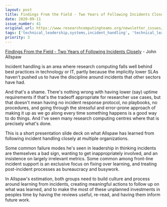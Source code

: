 ```yaml
---
layout: post
title: Findings From the Field - Two Years of Following Incidents Closely - John Allspaw
date: 2020-09-11
issue_number: 41
original_url: https://www.researchcomputingteams.org/newsletter_issues/0041
tags: ['technical_leadership,systems,incident_handling', 'technical_leadership,systems,other']
priority: 3
---
```


<!-- markdownlint-disable MD033 -->
<!-- markdownlint-disable MD041 -->
<!-- markdownlint-disable MD049 -->

[Findings From the Field - Two Years of Following Incidents Closely](https://speakerdeck.com/jallspaw/findings-from-the-field-devops-enterprise-london-2020) - John Allspaw

Incident handling is an area where research computing falls well behind best practices in technology or IT, partly because the implicitly lower SLAs haven't pushed us to have the discipline around incidents that other sectors have had.

And that's a shame. There's nothing wrong with having lower (say) uptime requirements if that's the tradeoff appropriate for researcher use cases, but that doesn't mean having no incident response protocol, no playbooks, no procedures, and going through the stressful and error-prone approach of making it up as we go along every time something happens is a good way to do things. And I've seen many research computing centres where that is precisely what's done.

This is a short presentation slide deck on what Allspaw has learned from following incident handling closely at multiple organizations.

Some common failure modes he's seen in leadership in thinking incidents are themselves a bad sign, wanting to get inappropriately involved, and an insistence on largely irrelevant metrics. Some common among front-line incident support is an exclusive focus on fixing over learning, and treating post-incident processes as bureaucracy and busywork.

In Allspaw's estimation, both groups need to build culture and process around learning from incidents, creating meaningful actions to follow up on what was learned, and to make the most of these unplanned investments in peoples time by having the reviews useful, re-read, and having them inform future work.
